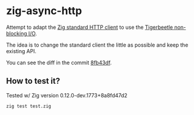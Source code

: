 # zig-async-http

Attempt to adapt the [Zig standard HTTP
client](https://ziglang.org/documentation/master/std/#A;std:http.Client) to use
the [Tigerbeetle non-blocking
I/O](https://tigerbeetle.com/blog/a-friendly-abstraction-over-iouring-and-kqueue/).

The idea is to change the standard client the little as possible and keep the
existing API.

You can see the diff in the commit
[8fb43df](https://github.com/krichprollsch/zig-async-http/commit/8fb43df580b33888916d9361e6325b06969b22be).

## How to test it?

Tested w/ Zig version 0.12.0-dev.1773+8a8fd47d2

```
zig test test.zig
```
